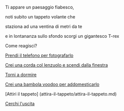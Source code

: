 
Ti appare un paesaggio fiabesco,

noti subito un tappeto volante che 

staziona ad una ventina di metri da te

e in lontananza sullo sfondo scorgi un gigantesco T-rex

Come reagisci?

[Prendi il telefono per fotografarlo](mangiato/mangiato.md)

[Crei una corda col lenzuolo e scendi dalla finestra](cadi/cadi.md)

[Torni a dormire](../caramelle.md)

[Crei una bambola voodoo per addomesticarlo](tour/tour.md)

[Attiri il tappeto] (attira-il-tappeto/attira-il-tappeto.md)

[Cerchi l'uscita](../scappare/cercare-uscita.md)
